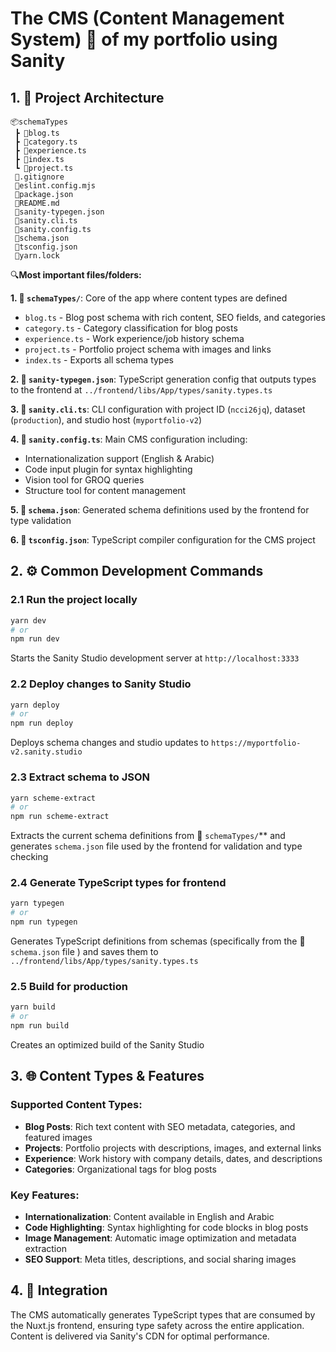 # The CMS (Content Management System) 📑 of my portfolio using Sanity

## 1. 📁 Project Architecture 
```
📦schemaTypes
 ┣ 📜blog.ts
 ┣ 📜category.ts
 ┣ 📜experience.ts
 ┣ 📜index.ts
 ┗ 📜project.ts
 📜.gitignore
 📜eslint.config.mjs
 📜package.json
 📜README.md
 📜sanity-typegen.json
 📜sanity.cli.ts
 📜sanity.config.ts
 📜schema.json
 📜tsconfig.json
 📜yarn.lock
```

🔍**Most important files/folders:**

**1. 📁 `schemaTypes/`**: Core of the app where content types are defined
   - `blog.ts` - Blog post schema with rich content, SEO fields, and categories
   - `category.ts` - Category classification for blog posts
   - `experience.ts` - Work experience/job history schema
   - `project.ts` - Portfolio project schema with images and links
   - `index.ts` - Exports all schema types

**2. 📜 `sanity-typegen.json`**: TypeScript generation config that outputs types to the frontend at `../frontend/libs/App/types/sanity.types.ts`

**3. 📜 `sanity.cli.ts`**: CLI configuration with project ID (`ncci26jq`), dataset (`production`), and studio host (`myportfolio-v2`)

**4. 📜 `sanity.config.ts`**: Main CMS configuration including:
   - Internationalization support (English & Arabic)
   - Code input plugin for syntax highlighting
   - Vision tool for GROQ queries
   - Structure tool for content management

**5. 📜 `schema.json`**: Generated schema definitions used by the frontend for type validation

**6. 📜 `tsconfig.json`**: TypeScript compiler configuration for the CMS project

## 2. ⚙️ Common Development Commands 

### 2.1 Run the project locally
```bash
yarn dev
# or
npm run dev
```
Starts the Sanity Studio development server at `http://localhost:3333`

### 2.2 Deploy changes to Sanity Studio
```bash
yarn deploy
# or
npm run deploy
```
Deploys schema changes and studio updates to `https://myportfolio-v2.sanity.studio`

### 2.3 Extract schema to JSON
```bash
yarn scheme-extract
# or 
npm run scheme-extract
```
Extracts the current schema definitions from 📁 `schemaTypes/`** and generates `schema.json` file used by the frontend for validation and type checking

### 2.4 Generate TypeScript types for frontend
```bash
yarn typegen
# or 
npm run typegen
```
Generates TypeScript definitions from schemas (specifically from the  📜```schema.json``` file ) and saves them to `../frontend/libs/App/types/sanity.types.ts`

### 2.5 Build for production
```bash
yarn build
# or
npm run build
```
Creates an optimized build of the Sanity Studio

## 3. 🌐 Content Types & Features

### Supported Content Types:
- **Blog Posts**: Rich text content with SEO metadata, categories, and featured images
- **Projects**: Portfolio projects with descriptions, images, and external links
- **Experience**: Work history with company details, dates, and descriptions
- **Categories**: Organizational tags for blog posts

### Key Features:
- **Internationalization**: Content available in English and Arabic
- **Code Highlighting**: Syntax highlighting for code blocks in blog posts
- **Image Management**: Automatic image optimization and metadata extraction
- **SEO Support**: Meta titles, descriptions, and social sharing images

## 4. 🔗 Integration

The CMS automatically generates TypeScript types that are consumed by the Nuxt.js frontend, ensuring type safety across the entire application. Content is delivered via Sanity's CDN for optimal performance.
